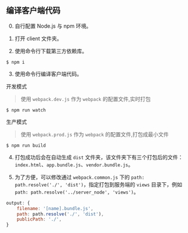 ## 编译客户端代码

0. 自行配置 Node.js 与 npm 环境。

1. 打开 client 文件夹。

2. 使用命令行下载第三方依赖库。

```shell
$ npm i
```

3. 使用命令行编译客户端代码。

开发模式

> 使用 ```webpack.dev.js``` 作为 ```webpack``` 的配置文件,实时打包

```shell
$ npm run watch
```

生产模式

> 使用 ```webpack.prod.js``` 作为 ```webpack``` 的配置文件,打包成最小文件

```shell
$ npm run build
```

4. 打包成功后会在自动生成 ```dist``` 文件夹，该文件夹下有三个打包后的文件：```index.html```、```app.bundle.js```、```vendor.bundle.js```。

5. 为了方便，可以修改通过 ```webpack.common.js``` 下的 ```path: path.resolve('./', 'dist')```，指定打包到服务端的 ```views``` 目录下，例如 ``` path: path.resolve('../server_node', 'views')```。

```javascript
output: {
    filename: '[name].bundle.js',
    path: path.resolve('./', 'dist'),
    publicPath: './',
}
```